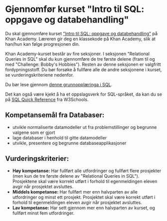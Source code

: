 # Gjennomfør kurset "Intro til SQL: oppgave og databehandling"

Du skal gjennomføre kurset ["Intro til SQL: oppgave og databehandling"](https://nb.khanacademy.org/computing/computer-programming/sql) på Khan Academy. Læreren gir deg en klassekode på Khan Academy, slik at han/hun kan følge progresjonen din. 

Khan Academy-kurset består av fire seksjoner. I seksjonen "Relational Queries in SQL" skal du kun gjennomføre de tre første delene (fram til og med "Challenge: Bobby's Hobbies"). Resten av denne seksjonen er valgfritt fordypningsstoff. Du bør forsøke å fullføre alle de andre seksjonene i kurset, se vurderingskriteriene nedenfor.

Du bør lese gjennom [denne grunnopplæringa i SQL](https://github.com/fagstoff/IT1/blob/master/_docs/fagstoff/databaser/02.%20SQL.md).

Det kan også være kjekt å ha et oppslagsverk for SQL-språket, da kan du se på [SQL Quick Reference](http://www.w3schools.com/sql/sql_quickref.asp) fra W3Schools.

## Kompetansemål fra Databaser:

* utvikle normaliserte datamodeller ut fra problemstillinger og begrunne valgene som er gjort
* lage databaser i henhold til gitte datamodeller
* utvikle, presentere og begrunne databaseapplikasjoner

## Vurderingskriterier:

* **Høy kompetanse:** Har fullført alle utfordringer og fullført flere prosjekter (men kun de tre første delene av "Relational Queries in SQL"). Prosjektene skal være korrekt utført i forhold til egenmeldingen eleven avgir når prosjektet avsluttes.
* **Middels kompetanse:** Har fullført mer enn halvparten av alle utfordringer og minst ett prosjekt. Prosjektet skal være korrekt utført i forhold til egenmeldingen eleven avgir når prosjektet avsluttes.
* **Lav kompetanse:** Har sett gjennom mer enn halvparten av kurset, og fullført minst fem utfordringer.
